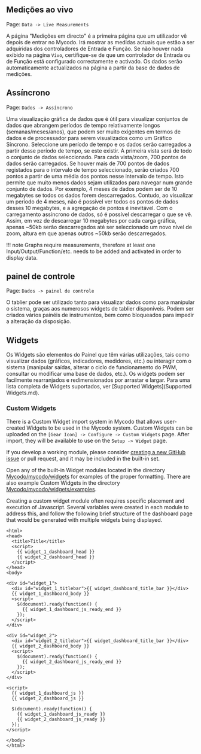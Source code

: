 ## Medições ao vivo

Page\: `Data -> Live Measurements`

A página "Medições em directo" é a primeira página que um utilizador vê depois de entrar no Mycodo. Irá mostrar as medidas actuais que estão a ser adquiridas dos controladores de Entrada e Função. Se não houver nada exibido na página `Vivo`, certifique-se de que um controlador de Entrada ou de Função está configurado correctamente e activado. Os dados serão automaticamente actualizados na página a partir da base de dados de medições.

## Assíncrono

Page\: `Dados -> Assíncrono`

Uma visualização gráfica de dados que é útil para visualizar conjuntos de dados que abrangem períodos de tempo relativamente longos (semanas/meses/anos), que podem ser muito exigentes em termos de dados e de processador para serem visualizados como um Gráfico Síncrono. Seleccione um período de tempo e os dados serão carregados a partir desse período de tempo, se este existir. A primeira vista será de todo o conjunto de dados seleccionado. Para cada vista/zoom, 700 pontos de dados serão carregados. Se houver mais de 700 pontos de dados registados para o intervalo de tempo seleccionado, serão criados 700 pontos a partir de uma média dos pontos nesse intervalo de tempo. Isto permite que muito menos dados sejam utilizados para navegar num grande conjunto de dados. Por exemplo, 4 meses de dados podem ser de 10 megabytes se todos os dados forem descarregados. Contudo, ao visualizar um período de 4 meses, não é possível ver todos os pontos de dados desses 10 megabytes, e a agregação de pontos é inevitável. Com o carregamento assíncrono de dados, só é possível descarregar o que se vê. Assim, em vez de descarregar 10 megabytes por cada carga gráfica, apenas ~50kb serão descarregados até ser seleccionado um novo nível de zoom, altura em que apenas outros ~50kb serão descarregados.

!!! note
    Graphs require measurements, therefore at least one Input/Output/Function/etc. needs to be added and activated in order to display data.

## painel de controle

Page\: `Dados -> painel de controle`

O tablier pode ser utilizado tanto para visualizar dados como para manipular o sistema, graças aos numerosos widgets de tablier disponíveis. Podem ser criados vários painéis de instrumentos, bem como bloqueados para impedir a alteração da disposição.

## Widgets

Os Widgets são elementos do Painel que têm várias utilizações, tais como visualizar dados (gráficos, indicadores, medidores, etc.) ou interagir com o sistema (manipular saídas, alterar o ciclo de funcionamento do PWM, consultar ou modificar uma base de dados, etc.). Os widgets podem ser facilmente rearranjados e redimensionados por arrastar e largar. Para uma lista completa de Widgets suportados, ver [Supported Widgets](Supported Widgets.md).

### Custom Widgets

There is a Custom Widget import system in Mycodo that allows user-created Widgets to be used in the Mycodo system. Custom Widgets can be uploaded on the `[Gear Icon] -> Configure -> Custom Widgets` page. After import, they will be available to use on the `Setup -> Widget` page.

If you develop a working module, please consider [creating a new GitHub issue](https://github.com/kizniche/Mycodo/issues/new?assignees=&labels=&template=feature-request.md&title=New%20Module) or pull request, and it may be included in the built-in set.

Open any of the built-in Widget modules located in the directory [Mycodo/mycodo/widgets](https://github.com/kizniche/Mycodo/tree/master/mycodo/widgets/) for examples of the proper formatting. There are also example Custom Widgets in the directory [Mycodo/mycodo/widgets/examples](https://github.com/kizniche/Mycodo/tree/master/mycodo/widgets/examples).

Creating a custom widget module often requires specific placement and execution of Javascript. Several variables were created in each module to address this, and follow the following brief structure of the dashboard page that would be generated with multiple widgets being displayed.

```angular2html
<html>
<head>
  <title>Title</title>
  <script>
    {{ widget_1_dashboard_head }}
    {{ widget_2_dashboard_head }}
  </script>
</head>
<body>

<div id="widget_1">
  <div id="widget_1_titlebar">{{ widget_dashboard_title_bar }}</div>
  {{ widget_1_dashboard_body }}
  <script>
    $(document).ready(function() {
      {{ widget_1_dashboard_js_ready_end }}
    });
  </script>
</div>

<div id="widget_2">
  <div id="widget_2_titlebar">{{ widget_dashboard_title_bar }}</div>
  {{ widget_2_dashboard_body }}
  <script>
    $(document).ready(function() {
      {{ widget_2_dashboard_js_ready_end }}
    });
  </script>
</div>

<script>
  {{ widget_1_dashboard_js }}
  {{ widget_2_dashboard_js }}

  $(document).ready(function() {
    {{ widget_1_dashboard_js_ready }}
    {{ widget_2_dashboard_js_ready }}
  });
</script>

</body>
</html>
```
